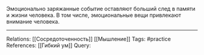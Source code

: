 Эмоционально заряжанные событие оставляют больший след в памяти и жизни человека. В том числе, эмоциональные вещи привлекают внимание человека. 

___
Relations: [[Сосредоточенность]] [[Мышление]]
Tags: #practice 
References: [[Гибкий ум]] 
Query: 